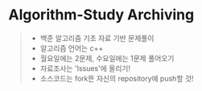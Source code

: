 # Algorithm-Study Archiving
> * 백준 알고리즘 기초 자료 기반 문제풀이
> * 알고리즘 언어는 c++
> * 월요일에는 2문제, 수요일에는 1문제 풀어오기
> * 자료조사는 'Issues'에 올리기!
> * 소스코드는 fork뜬 자신의 repository에 push할 것!
